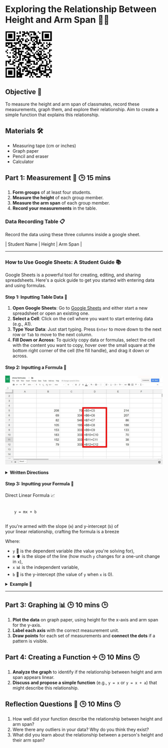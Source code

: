 # Exploring the Relationship Between Height and Arm Span 📏🤲

![qr_link](qr_link.png)

## Objective 🎯
To measure the height and arm span of classmates, record these measurements, graph them, and explore their relationship. Aim to create a simple function that explains this relationship.

## Materials 🛠️
- Measuring tape (cm or inches)
- Graph paper
- Pencil and eraser
- Calculator

## Part 1: Measurement 📐  🕒 15 mins 
1. **Form groups** of at least four students. 
2. **Measure the height** of each group member. 
3. **Measure the arm span** of each group member. 
4. **Record your measurements** in the table. 

### Data Recording Table 📋
Record the data using these three columns inside a google sheet. 

| Student Name | Height | Arm Span |

---

### How to Use Google Sheets: A Student Guide 📚

Google Sheets is a powerful tool for creating, editing, and sharing spreadsheets. Here's a quick guide to get you started with entering data and using formulas.

#### Step 1: Inputting Table Data 📝

1. **Open Google Sheets**: Go to [Google Sheets](https://sheets.google.com) and either start a new spreadsheet or open an existing one.
2. **Select a Cell**: Click on the cell where you want to start entering data (e.g., A1).
3. **Type Your Data**: Just start typing. Press `Enter` to move down to the next row or `Tab` to move to the next column.
4. **Fill Down or Across**: To quickly copy data or formulas, select the cell with the content you want to copy, hover over the small square at the bottom right corner of the cell (the fill handle), and drag it down or across.


#### Step 2: Inputting a Formula 🔢 

![ex2](better_example.jpeg)

<details>
<summary><strong> Written Directions </strong></summary>
  
  1. Select a Cell for Your Formula**: Click on the cell where you want the result of the formula to appear. <br> 
  2. Start with an Equals Sign: Every formula begins with an equals sign (`=`). This tells Google Sheets that what follows is a formula. <br><br>
  3. Type Your Formula: After the equals sign, type your formula. For example, to sum numbers in cells A1 through A5, you would type `=SUM(A1:A5)`. <br><br>
  4. Press Enter: Once you've typed your formula, press `Enter` to run it. The cell will now display the result. <br>
     
</details>

#### Step 3: Inputting your Formula 🔢

  Direct Linear Formula 📈 
  
  <pre><code>
    y = mx + b 
  </code></pre>

If you're armed with the slope (`m`) and y-intercept (`b`) of <br> your linear relationship, crafting the formula is a breeze

Where:
- `y` 🎯 is the dependent variable (the value you're solving for),
- `m` ⬆️ is the slope of the line (how much `y` changes for a one-unit change in `x`),
- `x` 📊 is the independent variable,
- `b` 🚩 is the y-intercept (the value of `y` when `x` is 0).



<details>
<summary><strong> Example  🔢</strong></summary>

  Suppose you have a dataset where <br><br>
  - X (independent variable) represents hours studied 📚,<br><br>
  - Y (dependent variable) represents the exam score 📝,<br><br>
  - and you know that for every hour studied,
    <br>the exam score increases by 5 points (slope = 5),
    <br> and the base score (y-intercept) is 50 points. <br>
  
  To calculate the exam score based on hours studied, <br> you would input the following formula in Google Sheets:
  
   =5 * A2 + 50 
</details>


---



## Part 3: Graphing 📊 🕒 10 mins 🕒
1. **Plot the data** on graph paper, using height for the x-axis and arm span for the y-axis. 
2. **Label each axis** with the correct measurement unit. 
3. **Draw points** for each set of measurements and **connect the dots** if a pattern is visible. 

## Part 4: Creating a Function ➗ 🕒 10 Mins 🕒
1. **Analyze the graph** to identify if the relationship between height and arm span appears linear.
2. **Discuss and propose a simple function** (e.g., `y = x` or `y = x + a`) that might describe this relationship. 

## Reflection Questions 🤔 🕒 10 Mins 🕒
1. How well did your function describe the relationship between height and arm span?
2. Were there any outliers in your data? Why do you think they exist?
3. What did you learn about the relationship between a person's height and their arm span?

